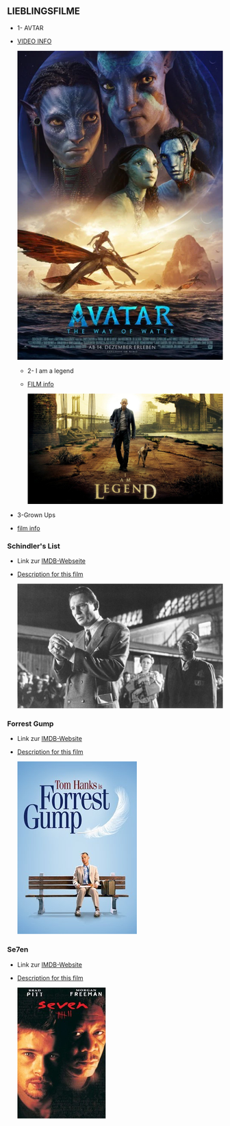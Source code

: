 ## LIEBLINGSFILME

 -  1- AVTAR 
 -  [VIDEO INFO](https://www.imdb.com/title/tt1630029/)

     ![Avtar cover](/Bilder/image_f1bcb2d5.webp)


    -   2- I am a legend 
    -   [FILM info](https://www.imdb.com/title/tt0480249/?ref_=nv_sr_srsg_0)

        ![film cover](/Bilder/p170977_v_h10_aa.jpg)

   
  
   -  3-Grown Ups
   -   [film info](https://www.imdb.com/title/tt1375670/?ref_=nv_sr_srsg_)


### Schindler's List
- Link zur [IMDB-Webseite](https://www.imdb.com/title/tt0108052/?ref_=adv_li_tt)


- [Description for this film](SchindlersListe.md)

  ![Poster](Bilder/Schindler.jpg)

### Forrest Gump
- Link zur [IMDB-Website](https://www.imdb.com/title/tt0109830/?ref_=adv_li_tt)

- [Description for this film](ForrestGump.md)

  ![Poster](Bilder/forrestGump.jpg)

### Se7en
- Link zur [IMDB-Website](https://www.imdb.com/title/tt0114369/?ref_=adv_li_tt)

- [Description for this film](Se7en.md)

  ![Poster](Bilder/se7en.jpg)

